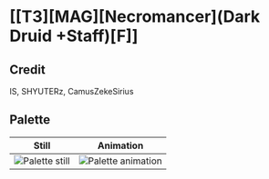 # [\[T3\]\[MAG\]\[Necromancer\]\(Dark Druid +Staff\)\[F\]]

## Credit

IS, SHYUTERz, CamusZekeSirius
	
## Palette

| Still | Animation |
| :---: | :-------: |
| ![Palette still](./Palette_000.png) | ![Palette animation](./Palette.gif) |
